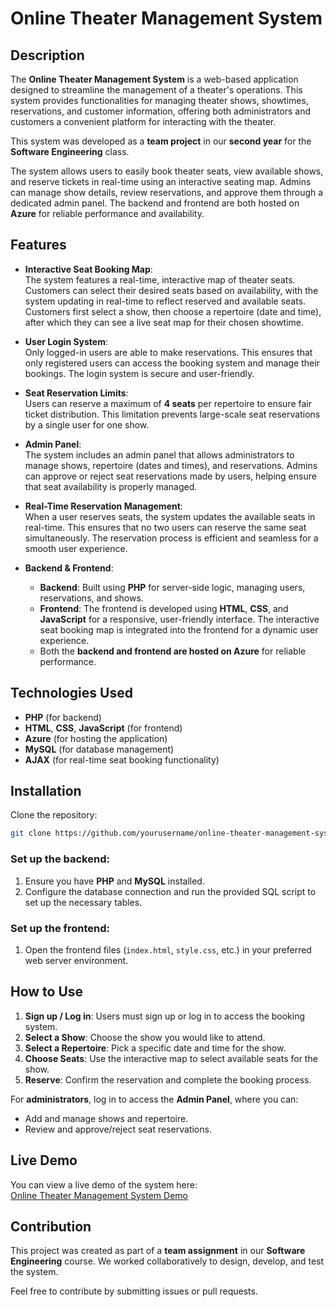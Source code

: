 # Online Theater Management System

## Description

The **Online Theater Management System** is a web-based application designed to streamline the management of a theater's operations. This system provides functionalities for managing theater shows, showtimes, reservations, and customer information, offering both administrators and customers a convenient platform for interacting with the theater. 

This system was developed as a **team project** in our **second year** for the **Software Engineering** class.

The system allows users to easily book theater seats, view available shows, and reserve tickets in real-time using an interactive seating map. Admins can manage show details, review reservations, and approve them through a dedicated admin panel. The backend and frontend are both hosted on **Azure** for reliable performance and availability.

## Features

- **Interactive Seat Booking Map**:  
  The system features a real-time, interactive map of theater seats. Customers can select their desired seats based on availability, with the system updating in real-time to reflect reserved and available seats. Customers first select a show, then choose a repertoire (date and time), after which they can see a live seat map for their chosen showtime.

- **User Login System**:  
  Only logged-in users are able to make reservations. This ensures that only registered users can access the booking system and manage their bookings. The login system is secure and user-friendly.

- **Seat Reservation Limits**:  
  Users can reserve a maximum of **4 seats** per repertoire to ensure fair ticket distribution. This limitation prevents large-scale seat reservations by a single user for one show.

- **Admin Panel**:  
  The system includes an admin panel that allows administrators to manage shows, repertoire (dates and times), and reservations. Admins can approve or reject seat reservations made by users, helping ensure that seat availability is properly managed.

- **Real-Time Reservation Management**:  
  When a user reserves seats, the system updates the available seats in real-time. This ensures that no two users can reserve the same seat simultaneously. The reservation process is efficient and seamless for a smooth user experience.

- **Backend & Frontend**:  
  - **Backend**: Built using **PHP** for server-side logic, managing users, reservations, and shows.
  - **Frontend**: The frontend is developed using **HTML**, **CSS**, and **JavaScript** for a responsive, user-friendly interface. The interactive seat booking map is integrated into the frontend for a dynamic user experience.
  - Both the **backend and frontend are hosted on Azure** for reliable performance.

## Technologies Used

- **PHP** (for backend)
- **HTML**, **CSS**, **JavaScript** (for frontend)
- **Azure** (for hosting the application)
- **MySQL** (for database management)
- **AJAX** (for real-time seat booking functionality)

## Installation

Clone the repository:
   ```bash
   git clone https://github.com/yourusername/online-theater-management-system.git
   ```
### Set up the backend:
1. Ensure you have **PHP** and **MySQL** installed.
2. Configure the database connection and run the provided SQL script to set up the necessary tables.

### Set up the frontend:
1. Open the frontend files (`index.html`, `style.css`, etc.) in your preferred web server environment.

## How to Use

1. **Sign up / Log in**: Users must sign up or log in to access the booking system.
2. **Select a Show**: Choose the show you would like to attend.
3. **Select a Repertoire**: Pick a specific date and time for the show.
4. **Choose Seats**: Use the interactive map to select available seats for the show.
5. **Reserve**: Confirm the reservation and complete the booking process.

For **administrators**, log in to access the **Admin Panel**, where you can:
- Add and manage shows and repertoire.
- Review and approve/reject seat reservations.

## Live Demo

You can view a live demo of the system here:  
[Online Theater Management System Demo](https://your-demo-link.com)

## Contribution

This project was created as part of a **team assignment** in our **Software Engineering** course. We worked collaboratively to design, develop, and test the system.

Feel free to contribute by submitting issues or pull requests.

